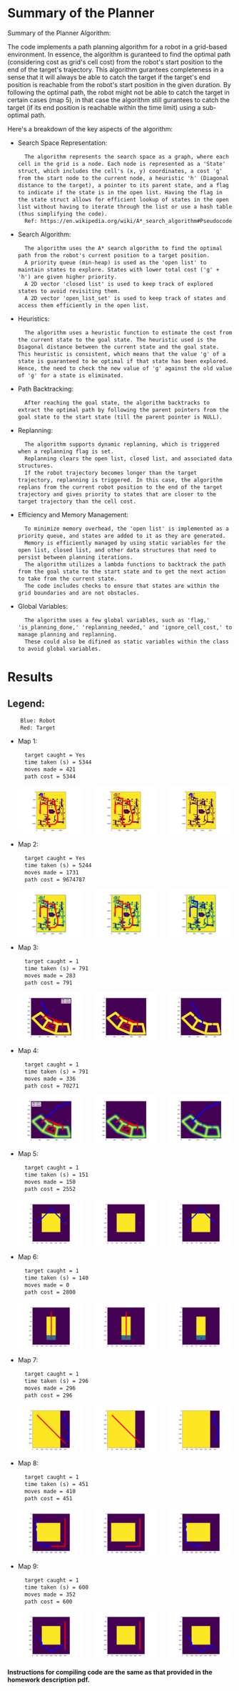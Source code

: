 # Summary of the Planner
Summary of the Planner Algorithm:

The code implements a path planning algorithm for a robot in a grid-based environment. In essence, the algorithm is guranteed to find the optimal path (considering cost as grid's cell cost) from the robot's start position to the end of the target's trajectory. This algorithm gurantees completeness in a sense that it will always be able to catch the target if the target's end position is reachable from the robot's start position in the given duration. By following the optimal path, the robot might not be able to catch the target in certain cases (map 5), in that case the algorithm still gurantees to catch the target (if its end position is reachable within the time limit) using a sub-optimal path.

Here's a breakdown of the key aspects of the algorithm:

* Search Space Representation:   

        The algorithm represents the search space as a graph, where each cell in the grid is a node. Each node is represented as a 'State' struct, which includes the cell's (x, y) coordinates, a cost 'g' from the start node to the current node, a heuristic 'h' (Diagonal distance to the target), a pointer to its parent state, and a flag to indicate if the state is in the open list. Having the flag in the state struct allows for efficient lookup of states in the open list without having to iterate through the list or use a hash table (thus simplifying the code). 
        Ref: https://en.wikipedia.org/wiki/A*_search_algorithm#Pseudocode


* Search Algorithm:   

        The algorithm uses the A* search algorithm to find the optimal path from the robot's current position to a target position.
        A priority queue (min-heap) is used as the 'open list' to maintain states to explore. States with lower total cost ('g' + 'h') are given higher priority.
        A 2D vector 'closed list' is used to keep track of explored states to avoid revisiting them.
        A 2D vector 'open_list_set' is used to keep track of states and access them efficiently in the open list.

* Heuristics:   

        The algorithm uses a heuristic function to estimate the cost from the current state to the goal state. The heuristic used is the Diagonal distance between the current state and the goal state. This heuristic is consistent, which means that the value 'g' of a state is guaranteed to be optimal if that state has been explored. Hence, the need to check the new value of 'g' against the old value of 'g' for a state is eliminated.

* Path Backtracking:   

        After reaching the goal state, the algorithm backtracks to extract the optimal path by following the parent pointers from the goal state to the start state (till the parent pointer is NULL).

* Replanning:   

        The algorithm supports dynamic replanning, which is triggered when a replanning flag is set. 
        Replanning clears the open list, closed list, and associated data structures.
        If the robot trajectory becomes longer than the target trajectory, replanning is triggered. In this case, the algorithm replans from the current robot position to the end of the target trajectory and gives priority to states that are closer to the target trajectory than the cell cost.

* Efficiency and Memory Management:    

        To minimize memory overhead, the 'open list' is implemented as a priority queue, and states are added to it as they are generated.
        Memory is efficiently managed by using static variables for the open list, closed list, and other data structures that need to persist between planning iterations.
        The algorithm utilizes a lambda functions to backtrack the path from the goal state to the start state and to get the next action to take from the current state.
        The code includes checks to ensure that states are within the grid boundaries and are not obstacles.

* Global Variables:   

        The algorithm uses a few global variables, such as 'flag,' 'is_planning_done,' 'replanning_needed,' and 'ignore_cell_cost,' to manage planning and replanning.
        These could also be difined as static variables within the class to avoid global variables.        


# Results
## Legend:

        Blue: Robot
        Red: Target

* Map 1:   
    
        target caught = Yes
        time taken (s) = 5344
        moves made = 421
        path cost = 5344

    <div style="display: flex; justify-content: space-between; max-width: 100%;">
    <img src="./code/map_images/map1_both.png" alt="Robot + Target" style="max-width: 30%; width: auto;">
    <img src="./code/map_images/map1_target.png" alt="Target" style="max-width: 30%; width: auto;">
    <img src="./code/map_images/map1_robot.png" alt="Robot" style="max-width: 30%; width: auto;">
    </div>

* Map 2:   

        target caught = Yes
        time taken (s) = 5244
        moves made = 1731
        path cost = 9674787

    <div style="display: flex; justify-content: space-between; max-width: 100%;">
    <img src="./code/map_images/map2_both.png" alt="Robot + Target" style="max-width: 30%; width: auto;">
    <img src="./code/map_images/map2_target.png" alt="Target" style="max-width: 30%; width: auto;">
    <img src="./code/map_images/map2_robot.png" alt="Robot" style="max-width: 30%; width: auto;">
    </div>

* Map 3:   

        target caught = 1
        time taken (s) = 791
        moves made = 283
        path cost = 791

    <div style="display: flex; justify-content: space-between; max-width: 100%;">
    <img src="./code/map_images/map3_both.png" alt="Robot + Target" style="max-width: 30%; width: auto;">
    <img src="./code/map_images/map3_target.png" alt="Target" style="max-width: 30%; width: auto;">
    <img src="./code/map_images/map3_robot.png" alt="Robot" style="max-width: 30%; width: auto;">
    </div>

* Map 4:   

        target caught = 1
        time taken (s) = 791
        moves made = 336
        path cost = 70271

    <div style="display: flex; justify-content: space-between; max-width: 100%;">
    <img src="./code/map_images/map4_both.png" alt="Robot + Target" style="max-width: 30%; width: auto;">
    <img src="./code/map_images/map4_target.png" alt="Target" style="max-width: 30%; width: auto;">
    <img src="./code/map_images/map4_robot.png" alt="Robot" style="max-width: 30%; width: auto;">
    </div>

* Map 5:   

        target caught = 1
        time taken (s) = 151
        moves made = 150
        path cost = 2552

    <div style="display: flex; justify-content: space-between; max-width: 100%;">
    <img src="./code/map_images/map5_both.png" alt="Robot + Target" style="max-width: 30%; width: auto;">
    <img src="./code/map_images/map5_target.png" alt="Target" style="max-width: 30%; width: auto;">
    <img src="./code/map_images/map5_robot.png" alt="Robot" style="max-width: 30%; width: auto;">
    </div>

* Map 6:   

        target caught = 1
        time taken (s) = 140
        moves made = 0
        path cost = 2800

    <div style="display: flex; justify-content: space-between; max-width: 100%;">
    <img src="./code/map_images/map6_both.png" alt="Robot + Target" style="max-width: 30%; width: auto;">
    <img src="./code/map_images/map6_target.png" alt="Target" style="max-width: 30%; width: auto;">
    <img src="./code/map_images/map6_robot.png" alt="Robot" style="max-width: 30%; width: auto;">
    </div>

* Map 7:   

        target caught = 1
        time taken (s) = 296
        moves made = 296
        path cost = 296

    <div style="display: flex; justify-content: space-between; max-width: 100%;">
    <img src="./code/map_images/map7_both.png" alt="Robot + Target" style="max-width: 30%; width: auto;">
    <img src="./code/map_images/map7_target.png" alt="Target" style="max-width: 30%; width: auto;">
    <img src="./code/map_images/map7_robot.png" alt="Robot" style="max-width: 30%; width: auto;">
    </div>

* Map 8:   

        target caught = 1
        time taken (s) = 451
        moves made = 410
        path cost = 451

    <div style="display: flex; justify-content: space-between; max-width: 100%;">
    <img src="./code/map_images/map8_both.png" alt="Robot + Target" style="max-width: 30%; width: auto;">
    <img src="./code/map_images/map8_target.png" alt="Target" style="max-width: 30%; width: auto;">
    <img src="./code/map_images/map8_robot.png" alt="Robot" style="max-width: 30%; width: auto;">
    </div>

* Map 9:   

        target caught = 1
        time taken (s) = 600
        moves made = 352
        path cost = 600

    <div style="display: flex; justify-content: space-between; max-width: 100%;">
    <img src="./code/map_images/map9_both.png" alt="Robot + Target" style="max-width: 30%; width: auto;">
    <img src="./code/map_images/map9_target.png" alt="Target" style="max-width: 30%; width: auto;">
    <img src="./code/map_images/map9_robot.png" alt="Robot" style="max-width: 30%; width: auto;">
    </div>


#### Instructions for compiling code are the same as that provided in the homework description pdf.    